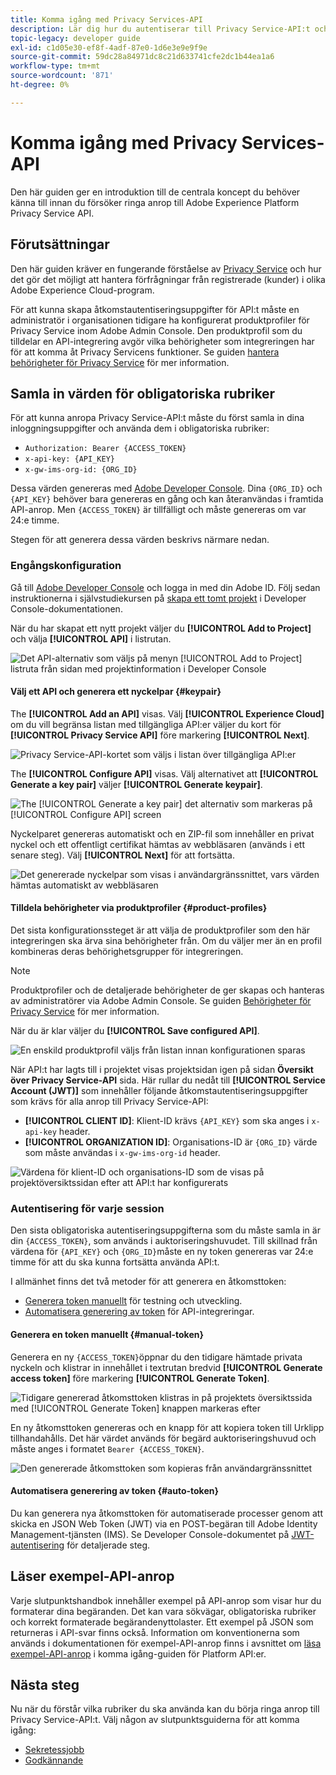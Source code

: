 ```yaml
---
title: Komma igång med Privacy Services-API
description: Lär dig hur du autentiserar till Privacy Service-API:t och hur du tolkar exempel-API-anrop i dokumentationen.
topic-legacy: developer guide
exl-id: c1d05e30-ef8f-4adf-87e0-1d6e3e9e9f9e
source-git-commit: 59dc28a84971dc8c21d633741cfe2dc1b44ea1a6
workflow-type: tm+mt
source-wordcount: '871'
ht-degree: 0%

---
```


# Komma igång med Privacy Services-API

Den här guiden ger en introduktion till de centrala koncept du behöver känna till innan du försöker ringa anrop till Adobe Experience Platform Privacy Service API.

## Förutsättningar

Den här guiden kräver en fungerande förståelse av [Privacy Service](../home.md) och hur det gör det möjligt att hantera förfrågningar från registrerade (kunder) i olika Adobe Experience Cloud-program.

För att kunna skapa åtkomstautentiseringsuppgifter för API:t måste en administratör i organisationen tidigare ha konfigurerat produktprofiler för Privacy Service inom Adobe Admin Console. Den produktprofil som du tilldelar en API-integrering avgör vilka behörigheter som integreringen har för att komma åt Privacy Servicens funktioner. Se guiden [hantera behörigheter för Privacy Service](../permissions.md) för mer information.

## Samla in värden för obligatoriska rubriker

För att kunna anropa Privacy Service-API:t måste du först samla in dina inloggningsuppgifter och använda dem i obligatoriska rubriker:

* `Authorization: Bearer {ACCESS_TOKEN}`
* `x-api-key: {API_KEY}`
* `x-gw-ims-org-id: {ORG_ID}`

Dessa värden genereras med [Adobe Developer Console](https://developer.adobe.com/console). Dina `{ORG_ID}` och `{API_KEY}` behöver bara genereras en gång och kan återanvändas i framtida API-anrop. Men `{ACCESS_TOKEN}` är tillfälligt och måste genereras om var 24:e timme.

Stegen för att generera dessa värden beskrivs närmare nedan.

### Engångskonfiguration

Gå till [Adobe Developer Console](https://developer.adobe.com/console) och logga in med din Adobe ID. Följ sedan instruktionerna i självstudiekursen på [skapa ett tomt projekt](https://developer.adobe.com/developer-console/docs/guides/projects/projects-empty/) i Developer Console-dokumentationen.

När du har skapat ett nytt projekt väljer du **[!UICONTROL Add to Project]** och välja **[!UICONTROL API]** i listrutan.

![Det API-alternativ som väljs på menyn [!UICONTROL Add to Project] listruta från sidan med projektinformation i Developer Console](../images/api/getting-started/add-api-button.png)

#### Välj ett API och generera ett nyckelpar {#keypair}

The **[!UICONTROL Add an API]** visas. Välj **[!UICONTROL Experience Cloud]** om du vill begränsa listan med tillgängliga API:er väljer du kort för **[!UICONTROL Privacy Service API]** före markering **[!UICONTROL Next]**.

![Privacy Service-API-kortet som väljs i listan över tillgängliga API:er](../images/api/getting-started/add-privacy-service-api.png)

The **[!UICONTROL Configure API]** visas. Välj alternativet att **[!UICONTROL Generate a key pair]** väljer **[!UICONTROL Generate keypair]**.

![The [!UICONTROL Generate a key pair] det alternativ som markeras på [!UICONTROL Configure API] screen](../images/api/getting-started/generate-key-pair.png)

Nyckelparet genereras automatiskt och en ZIP-fil som innehåller en privat nyckel och ett offentligt certifikat hämtas av webbläsaren (används i ett senare steg). Välj **[!UICONTROL Next]** för att fortsätta.

![Det genererade nyckelpar som visas i användargränssnittet, vars värden hämtas automatiskt av webbläsaren](../images/api/getting-started/key-pair-generated.png)

#### Tilldela behörigheter via produktprofiler {#product-profiles}

Det sista konfigurationssteget är att välja de produktprofiler som den här integreringen ska ärva sina behörigheter från. Om du väljer mer än en profil kombineras deras behörighetsgrupper för integreringen.

>[!NOTE]
>
>Produktprofiler och de detaljerade behörigheter de ger skapas och hanteras av administratörer via Adobe Admin Console. Se guiden [Behörigheter för Privacy Service](../permissions.md) för mer information.

När du är klar väljer du **[!UICONTROL Save configured API]**.

![En enskild produktprofil väljs från listan innan konfigurationen sparas](../images/api/getting-started/select-product-profiles.png)

När API:t har lagts till i projektet visas projektsidan igen på sidan **Översikt över Privacy Service-API** sida. Här rullar du nedåt till **[!UICONTROL Service Account (JWT)]** som innehåller följande åtkomstautentiseringsuppgifter som krävs för alla anrop till Privacy Service-API:

* **[!UICONTROL CLIENT ID]**: Klient-ID krävs `{API_KEY}` som ska anges i `x-api-key` header.
* **[!UICONTROL ORGANIZATION ID]**: Organisations-ID är `{ORG_ID}` värde som måste användas i `x-gw-ims-org-id` header.

![Värdena för klient-ID och organisations-ID som de visas på projektöversiktssidan efter att API:t har konfigurerats](../images/api/getting-started/jwt-credentials.png)

### Autentisering för varje session

Den sista obligatoriska autentiseringsuppgifterna som du måste samla in är din `{ACCESS_TOKEN}`, som används i auktoriseringshuvudet. Till skillnad från värdena för `{API_KEY}` och `{ORG_ID}`måste en ny token genereras var 24:e timme för att du ska kunna fortsätta använda API:t.

I allmänhet finns det två metoder för att generera en åtkomsttoken:

* [Generera token manuellt](#manual-token) för testning och utveckling.
* [Automatisera generering av token](#auto-token) för API-integreringar.

#### Generera en token manuellt {#manual-token}

Generera en ny `{ACCESS_TOKEN}`öppnar du den tidigare hämtade privata nyckeln och klistrar in innehållet i textrutan bredvid **[!UICONTROL Generate access token]** före markering **[!UICONTROL Generate Token]**.

![Tidigare genererad åtkomsttoken klistras in på projektets översiktssida med [!UICONTROL Generate Token] knappen markeras efter](../images/api/getting-started/paste-private-key.png)

En ny åtkomsttoken genereras och en knapp för att kopiera token till Urklipp tillhandahålls. Det här värdet används för begärd auktoriseringshuvud och måste anges i formatet `Bearer {ACCESS_TOKEN}`.

![Den genererade åtkomsttoken som kopieras från användargränssnittet](../images/api/getting-started/generated-access-token.png)

#### Automatisera generering av token {#auto-token}

Du kan generera nya åtkomsttoken för automatiserade processer genom att skicka en JSON Web Token (JWT) via en POST-begäran till Adobe Identity Management-tjänsten (IMS). Se Developer Console-dokumentet på [JWT-autentisering](https://developer.adobe.com/developer-console/docs/guides/authentication/JWT/) för detaljerade steg.

## Läser exempel-API-anrop

Varje slutpunktshandbok innehåller exempel på API-anrop som visar hur du formaterar dina begäranden. Det kan vara sökvägar, obligatoriska rubriker och korrekt formaterade begärandenyttolaster. Ett exempel på JSON som returneras i API-svar finns också. Information om konventionerna som används i dokumentationen för exempel-API-anrop finns i avsnittet om [läsa exempel-API-anrop](../../landing/api-guide.md#sample-api) i komma igång-guiden för Platform API:er.

## Nästa steg

Nu när du förstår vilka rubriker du ska använda kan du börja ringa anrop till Privacy Service-API:t. Välj någon av slutpunktsguiderna för att komma igång:

* [Sekretessjobb](./privacy-jobs.md)
* [Godkännande](./consent.md)
